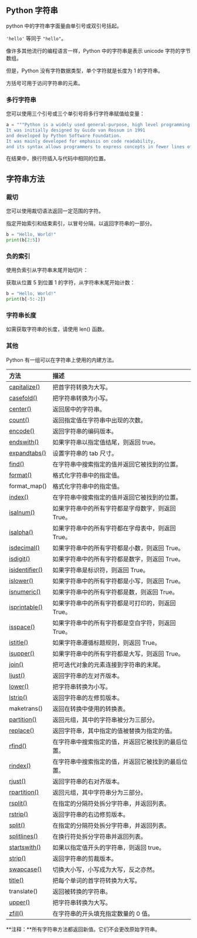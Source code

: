 ## Python 字符串

python 中的字符串字面量由单引号或双引号括起。

`'hello'` 等同于 `"hello"`。

像许多其他流行的编程语言一样，Python 中的字符串是表示 unicode 字符的字节数组。

但是，Python 没有字符数据类型，单个字符就是长度为 1 的字符串。

方括号可用于访问字符串的元素。

### 多行字符串

您可以使用三个引号或三个单引号将多行字符串赋值给变量：

```python
a = """Python is a widely used general-purpose, high level programming language. 
It was initially designed by Guido van Rossum in 1991 
and developed by Python Software Foundation. 
It was mainly developed for emphasis on code readability, 
and its syntax allows programmers to express concepts in fewer lines of code."""
```

在结果中，换行符插入与代码中相同的位置。

## 字符串方法

### 裁切

您可以使用裁切语法返回一定范围的字符。

指定开始索引和结束索引，以冒号分隔，以返回字符串的一部分。

```python
b = "Hello, World!"
print(b[2:5])
```

### 负的索引

使用负索引从字符串末尾开始切片：

获取从位置 5 到位置 1 的字符，从字符串末尾开始计数：

```python
b = "Hello, World!"
print(b[-5:-2])
```

### 字符串长度

如需获取字符串的长度，请使用 len() 函数。

### 其他

Python 有一组可以在字符串上使用的内建方法。

| 方法                                                         | 描述                                               |
| :----------------------------------------------------------- | :------------------------------------------------- |
| [capitalize()](https://www.w3school.com.cn/python/ref_string_capitalize.asp) | 把首字符转换为大写。                               |
| [casefold()](https://www.w3school.com.cn/python/ref_string_casefold.asp) | 把字符串转换为小写。                               |
| [center()](https://www.w3school.com.cn/python/ref_string_center.asp) | 返回居中的字符串。                                 |
| [count()](https://www.w3school.com.cn/python/ref_string_count.asp) | 返回指定值在字符串中出现的次数。                   |
| [encode()](https://www.w3school.com.cn/python/ref_string_encode.asp) | 返回字符串的编码版本。                             |
| [endswith()](https://www.w3school.com.cn/python/ref_string_endswith.asp) | 如果字符串以指定值结尾，则返回 true。              |
| [expandtabs()](https://www.w3school.com.cn/python/ref_string_expandtabs.asp) | 设置字符串的 tab 尺寸。                            |
| [find()](https://www.w3school.com.cn/python/ref_string_find.asp) | 在字符串中搜索指定的值并返回它被找到的位置。       |
| [format()](https://www.w3school.com.cn/python/ref_string_format.asp) | 格式化字符串中的指定值。                           |
| format_map()                                                 | 格式化字符串中的指定值。                           |
| [index()](https://www.w3school.com.cn/python/ref_string_index.asp) | 在字符串中搜索指定的值并返回它被找到的位置。       |
| [isalnum()](https://www.w3school.com.cn/python/ref_string_isalnum.asp) | 如果字符串中的所有字符都是字母数字，则返回 True。  |
| [isalpha()](https://www.w3school.com.cn/python/ref_string_isalpha.asp) | 如果字符串中的所有字符都在字母表中，则返回 True。  |
| [isdecimal()](https://www.w3school.com.cn/python/ref_string_isdecimal.asp) | 如果字符串中的所有字符都是小数，则返回 True。      |
| [isdigit()](https://www.w3school.com.cn/python/ref_string_isdigit.asp) | 如果字符串中的所有字符都是数字，则返回 True。      |
| [isidentifier()](https://www.w3school.com.cn/python/ref_string_isidentifier.asp) | 如果字符串是标识符，则返回 True。                  |
| [islower()](https://www.w3school.com.cn/python/ref_string_islower.asp) | 如果字符串中的所有字符都是小写，则返回 True。      |
| [isnumeric()](https://www.w3school.com.cn/python/ref_string_isnumeric.asp) | 如果字符串中的所有字符都是数，则返回 True。        |
| [isprintable()](https://www.w3school.com.cn/python/ref_string_isprintable.asp) | 如果字符串中的所有字符都是可打印的，则返回 True。  |
| [isspace()](https://www.w3school.com.cn/python/ref_string_isspace.asp) | 如果字符串中的所有字符都是空白字符，则返回 True。  |
| [istitle()](https://www.w3school.com.cn/python/ref_string_istitle.asp) | 如果字符串遵循标题规则，则返回 True。              |
| [isupper()](https://www.w3school.com.cn/python/ref_string_isupper.asp) | 如果字符串中的所有字符都是大写，则返回 True。      |
| [join()](https://www.w3school.com.cn/python/ref_string_join.asp) | 把可迭代对象的元素连接到字符串的末尾。             |
| [ljust()](https://www.w3school.com.cn/python/ref_string_ljust.asp) | 返回字符串的左对齐版本。                           |
| [lower()](https://www.w3school.com.cn/python/ref_string_lower.asp) | 把字符串转换为小写。                               |
| [lstrip()](https://www.w3school.com.cn/python/ref_string_lstrip.asp) | 返回字符串的左修剪版本。                           |
| maketrans()                                                  | 返回在转换中使用的转换表。                         |
| [partition()](https://www.w3school.com.cn/python/ref_string_partition.asp) | 返回元组，其中的字符串被分为三部分。               |
| [replace()](https://www.w3school.com.cn/python/ref_string_replace.asp) | 返回字符串，其中指定的值被替换为指定的值。         |
| [rfind()](https://www.w3school.com.cn/python/ref_string_rfind.asp) | 在字符串中搜索指定的值，并返回它被找到的最后位置。 |
| [rindex()](https://www.w3school.com.cn/python/ref_string_rindex.asp) | 在字符串中搜索指定的值，并返回它被找到的最后位置。 |
| [rjust()](https://www.w3school.com.cn/python/ref_string_rjust.asp) | 返回字符串的右对齐版本。                           |
| [rpartition()](https://www.w3school.com.cn/python/ref_string_rpartition.asp) | 返回元组，其中字符串分为三部分。                   |
| [rsplit()](https://www.w3school.com.cn/python/ref_string_rsplit.asp) | 在指定的分隔符处拆分字符串，并返回列表。           |
| [rstrip()](https://www.w3school.com.cn/python/ref_string_rstrip.asp) | 返回字符串的右边修剪版本。                         |
| [split()](https://www.w3school.com.cn/python/ref_string_split.asp) | 在指定的分隔符处拆分字符串，并返回列表。           |
| [splitlines()](https://www.w3school.com.cn/python/ref_string_splitlines.asp) | 在换行符处拆分字符串并返回列表。                   |
| [startswith()](https://www.w3school.com.cn/python/ref_string_startswith.asp) | 如果以指定值开头的字符串，则返回 true。            |
| [strip()](https://www.w3school.com.cn/python/ref_string_strip.asp) | 返回字符串的剪裁版本。                             |
| [swapcase()](https://www.w3school.com.cn/python/ref_string_swapcase.asp) | 切换大小写，小写成为大写，反之亦然。               |
| [title()](https://www.w3school.com.cn/python/ref_string_title.asp) | 把每个单词的首字符转换为大写。                     |
| translate()                                                  | 返回被转换的字符串。                               |
| [upper()](https://www.w3school.com.cn/python/ref_string_upper.asp) | 把字符串转换为大写。                               |
| [zfill()](https://www.w3school.com.cn/python/ref_string_zfill.asp) | 在字符串的开头填充指定数量的 0 值。                |

**注释：**所有字符串方法都返回新值。它们不会更改原始字符串。